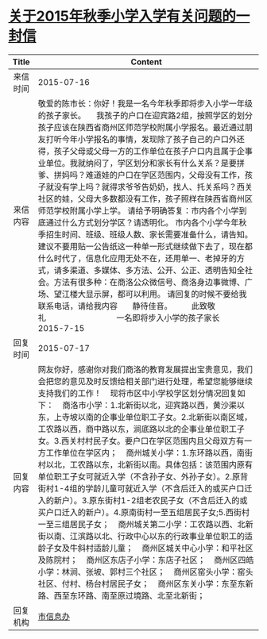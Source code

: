 # <a href="http://www.shangluo.gov.cn/zmhd/ldxxxx.jsp?urltype=leadermail.LeaderMailContentUrl&wbtreeid=1112&leadermailid=3252">关于2015年秋季小学入学有关问题的一封信</a>
|Title|Content|
|:---:|---|
|来信时间|2015-07-16|
|来信内容|敬爱的陈市长：你好！我是一名今年秋季即将步入小学一年级的孩子家长。     我孩子的户口在迎宾路2组，按照学区的划分孩子应该在陕西省商州区师范学校附属小学报名。最近通过朋友打听今年小学报名的事情，发现除了孩子自己的户口外还得，孩子父母或父母一方的工作单位在孩子户口内且属于企事业单位。我就纳闷了，学区划分和家长有什么关系？是要拼爹、拼妈吗？难道娃的户口在学区范围内，父母没有工作，孩子就没有学上吗？就得求爷爷告奶奶，找人、托关系吗？西关社区的娃，父母大多数都没有工作，孩子照样在陕西省商州区师范学校附属小学上学。 请给予明确答复：市内各个小学到底通过什么方式划分学区？请透明化。 市内各个小学今年秋季招生时间、班级、班级人数、家长需要准备什么，请告知。建议不要用贴一公告纸这一种单一形式继续做下去了，现在都什么时代了，信息化应用无处不在，还用单一、老掉牙的方式，请多渠道、多媒体、多方法、公开、公正、透明告知全社会。方法有很多种：在商洛公众微信号、商洛身边事微博、广场、望江楼大显示屏，都可以利用。 请回复的时候不要给我联系电话，请给我内容       静待佳音。         此致敬礼                                 一名即将步入小学的孩子家长           2015-7-15|
|回复时间|2015-07-17|
|回复内容|网友你好，感谢你对我们商洛的教育发展提出宝贵意见，我们会把您的意见及时反馈给相关部门进行处理，希望您能够继续支持我们的工作！    现将市区中小学校学区划分情况回复如下：    商洛市小学：1.北新街以北，迎宾路以西，黄沙渠以东，上寺坡以南的企事业单位职工子女。2.北新街以南区域，工农路以西，商中路以东，涧底路以北的企事业单位职工子女。3.西关村村民子女。要户口在学区范围内且父母双方有一方工作单位在学区内；    商州城关小学：1.东环路以西，南街村以北，工农路以东，北新街以南。具体包括：该范围内原有单位职工子女可就近入学（不含孙子女、外孙子女）。2.原背街村1-4组的学龄儿童可就近入学（不含后迁入的或买户口迁入的新户）。3.原东街村1-2组老农民子女（不含后迁入的或买户口迁入的新户）。4.原南街村一至五组居民子女;5.西街村一至三组居民子女；    商州城关第二小学：工农路以西、北新街以南、江滨路以北、行政中心以东的行政事业单位职工的适龄子女及牛斜村适龄儿童；    商州区城关中心小学：和平社区及陈院村；    商州区东店子小学：东店子社区；    商州区四皓小学：林涧、张坡、郭村三个社区；    商州区窑头小学：窑头社区、付村、杨台村居民子女；    商州区东关小学：东至东新路、西至东环路、南至原过境路、北至北新街；|
|回复机构|<a href="../../categories/agencies/市信息办.md">市信息办</a>|